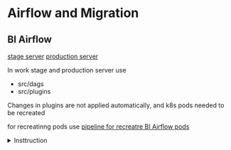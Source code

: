 # Airflow and Migration

## BI Airflow

[stage server](https://airflow-stage.aventogroup.com/home)
[production server](https://airflow-prod.aventogroup.com/home)

In work stage and production server use

* src/dags
* src/plugins

Changes in plugins are not applied automatically, and k8s pods needed to be recreated

for recreatinng pods use [pipeline for recreatre BI Airflow pods](https://gitlab.task4work.info/infrastructure/kubernetes/kube_technical_functions/-/pipelines/new)

<details>
  <summary>Insttruction</summary>
  
  Spoiler text. Note that it's important to have a space after the summary tag. You should be able to write any markdown you want inside the `<details>` tag... just make sure you close `<details>` afterward.
  
  ```javascript
  console.log("I'm a code block!");
  ```
</details>
